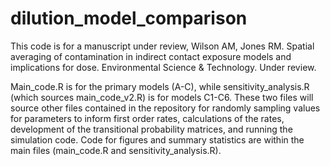 # dilution_model_comparison

This code is for a manuscript under review,
Wilson AM, Jones RM. Spatial averaging of contamination in indirect contact exposure models and implications for dose. Environmental Science & Technology. Under review.


Main_code.R is for the primary models (A-C), while sensitivity_analysis.R (which sources main_code_v2.R) is for models C1-C6. These two files will source other files contained in the repository for randomly sampling values for parameters to inform first order rates, calculations of the rates, development of the transitional probability matrices, and running the simulation code. Code for figures and summary statistics are within the main files (main_code.R and sensitivity_analysis.R).
